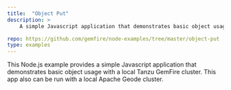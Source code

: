 ```yaml
---
title:  "Object Put"
description: >
    A simple Javascript application that demonstrates basic object usage with a local Tanzu GemFire cluster.

repo: https://github.com/gemfire/node-examples/tree/master/object-put
type: examples
---
```


This Node.js example provides a simple Javascript application that demonstrates basic object usage with a local Tanzu GemFire cluster. This app also can be run with a local Apache Geode cluster.

